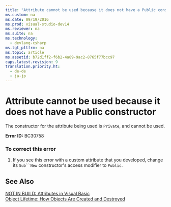 ```yaml
---
title: "Attribute cannot be used because it does not have a Public constructor"
ms.custom: na
ms.date: 09/19/2016
ms.prod: visual-studio-dev14
ms.reviewer: na
ms.suite: na
ms.technology: 
  - devlang-csharp
ms.tgt_pltfrm: na
ms.topic: article
ms.assetid: b72d1ff2-f6b2-4a89-9ac2-8765f77bcc97
caps.latest.revision: 9
translation.priority.ht: 
  - de-de
  - ja-jp
---
```

# Attribute cannot be used because it does not have a Public constructor
The constructor for the attribute being used is `Private`, and cannot be used.  
  
 **Error ID:** BC30758  
  
### To correct this error  
  
1.  If you see this error with a custom attribute that you developed, change its `Sub``New` constructor's access modifier to `Public`.  
  
## See Also  
 [NOT IN BUILD: Attributes in Visual Basic](assetId:///620bfc0e-4582-4c8b-8432-ebc5c3dccc22)   
 [Object Lifetime: How Objects Are Created and Destroyed](../Topic/Object%20Lifetime:%20How%20Objects%20Are%20Created%20and%20Destroyed%20\(Visual%20Basic\).md)
